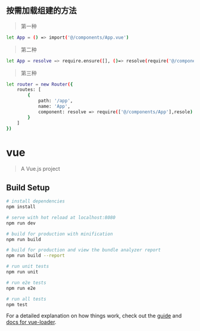 ## 按需加载组建的方法
> 第一种
``` bash
let App = () => import('@/components/App.vue')
```
> 第二种
```bash
let App = resolve => require.ensure([], ()=> resolve(require('@/components/App')),'chunkName')
```
> 第三种
```bash
let router = new Router({
    routes: [
        {
            path: '/app',
            name: 'App',
            component: resolve => require(['@/components/App'],resole)
        }
    ]
})
```
# vue

> A Vue.js project

## Build Setup

``` bash
# install dependencies
npm install

# serve with hot reload at localhost:8080
npm run dev

# build for production with minification
npm run build

# build for production and view the bundle analyzer report
npm run build --report

# run unit tests
npm run unit

# run e2e tests
npm run e2e

# run all tests
npm test
```

For a detailed explanation on how things work, check out the [guide](http://vuejs-templates.github.io/webpack/) and [docs for vue-loader](http://vuejs.github.io/vue-loader).
